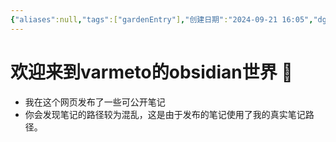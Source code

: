 ```yaml
---
{"aliases":null,"tags":["gardenEntry"],"创建日期":"2024-09-21 16:05","dg-publish":true,"dg-home":true,"permalink":"/0002digital_garden/dg主页/","dgPassFrontmatter":true}
---
```


# 欢迎来到varmeto的obsidian世界 🌱

- 我在这个网页发布了一些可公开笔记
- 你会发现笔记的路径较为混乱，这是由于发布的笔记使用了我的真实笔记路径。
